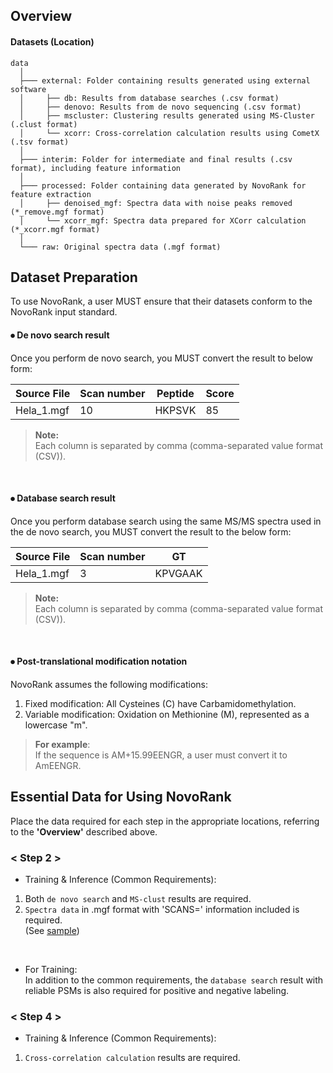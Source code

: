 ## Overview
#### Datasets (Location)
``` Unicode
data
  │ 
  ├─── external: Folder containing results generated using external software
  │     ├── db: Results from database searches (.csv format)
  │     ├── denovo: Results from de novo sequencing (.csv format)
  │     ├── mscluster: Clustering results generated using MS-Cluster (.clust format)
  │     └── xcorr: Cross-correlation calculation results using CometX (.tsv format)
  │
  ├─── interim: Folder for intermediate and final results (.csv format), including feature information
  │
  ├─── processed: Folder containing data generated by NovoRank for feature extraction
  │     ├── denoised_mgf: Spectra data with noise peaks removed (*_remove.mgf format)
  │     └── xcorr_mgf: Spectra data prepared for XCorr calculation (*_xcorr.mgf format)
  │
  └─── raw: Original spectra data (.mgf format)
```

## Dataset Preparation
To use NovoRank, a user MUST ensure that their datasets conform to the NovoRank input standard.  

#### ⦁ De novo search result  

Once you perform de novo search, you MUST convert the result to below form:  

Source File|Scan number|Peptide|Score
---|---|---|---|
Hela_1.mgf|10|HKPSVK|85|

> **Note:**  
> Each column is separated by comma (comma-separated value format (CSV)).  
<br>

#### ⦁ Database search result  

Once you perform database search using the same MS/MS spectra used in the de novo search, you MUST convert the result to the below form:  

Source File|Scan number|GT
---|---|---|
Hela_1.mgf|3|KPVGAAK| 

> **Note:**  
> Each column is separated by comma (comma-separated value format (CSV)).  
<br>

#### ⦁ Post-translational modification notation  

NovoRank assumes the following modifications:  
1. Fixed modification: All Cysteines (C) have Carbamidomethylation.
2. Variable modification: Oxidation on Methionine (M), represented as a lowercase "m".

> **For example**:  
> If the sequence is AM+15.99EENGR, a user must convert it to AmEENGR.  

## Essential Data for Using NovoRank
Place the data required for each step in the appropriate locations, referring to the **'Overview'** described above.

### < Step 2 >
- Training & Inference (Common Requirements):
  
1. Both `de novo search` and `MS-clust` results are required.  
2. `Spectra data` in .mgf format with 'SCANS=' information included is required.  
   (See [sample](https://github.com/jangho721/NovoRank/blob/main/data/raw/qExHF01_06119_sample.mgf))  
<br>

- For Training:  
In addition to the common requirements, the `database search` result with reliable PSMs is also required for positive and negative labeling.  

### < Step 4 >
- Training & Inference (Common Requirements):
  
1. `Cross-correlation calculation` results are required.
